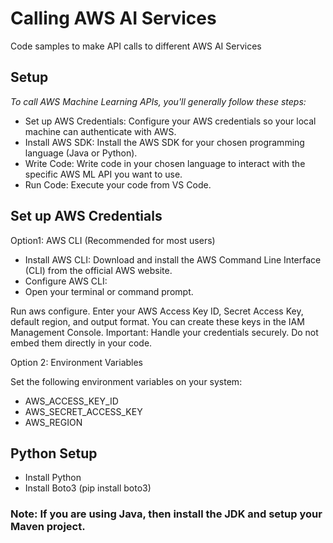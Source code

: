 # Calling AWS AI Services
Code samples to make API calls to different AWS AI Services

## Setup

*To call AWS Machine Learning APIs, you'll generally follow these steps:*

* Set up AWS Credentials: Configure your AWS credentials so your local machine can authenticate with AWS.
* Install AWS SDK: Install the AWS SDK for your chosen programming language (Java or Python).
* Write Code: Write code in your chosen language to interact with the specific AWS ML API you want to use.
* Run Code: Execute your code from VS Code.

## Set up AWS Credentials

Option1: AWS CLI (Recommended for most users)
- Install AWS CLI: Download and install the AWS Command Line Interface (CLI) from the official AWS website.
- Configure AWS CLI:
- Open your terminal or command prompt.

Run aws configure.
Enter your AWS Access Key ID, Secret Access Key, default region, and output format. You can create these keys in the IAM Management Console. Important: Handle your credentials securely. Do not embed them directly in your code.

Option 2: Environment Variables

Set the following environment variables on your system:
- AWS_ACCESS_KEY_ID
- AWS_SECRET_ACCESS_KEY
- AWS_REGION

## Python Setup
- Install Python
- Install Boto3 (pip install boto3)

### Note: If you are using Java, then install the JDK and setup your Maven project.


